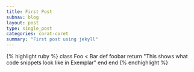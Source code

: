```yaml
---
title: First Post
subnav: blog
layout: post
type: single_post
categories: corat-coret
summary: "First post using jekyll"
---
```

{% highlight ruby %}
class Foo < Bar
  def foobar
    return "This shows what code snippets look like in Exemplar"
  end
end
{% endhighlight %}